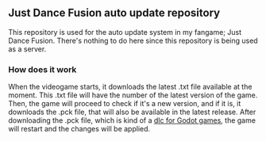 ## Just Dance Fusion auto update repository

This repository is used for the auto update system in my fangame; Just Dance Fusion.
There's nothing to do here since this repository is being used as a server.


### How does it work
When the videogame starts, it downloads the latest .txt file available at the moment. This .txt file will have the number of the latest version of the game.
Then, the game will proceed to check if it's a new version, and if it is, it downloads the .pck file, that will also be available in the latest release.
After downloading the .pck file, which is kind of a [dlc for Godot games](https://docs.godotengine.org/es/4.x/tutorials/export/exporting_pcks.html), the game will restart and the changes will be applied.
